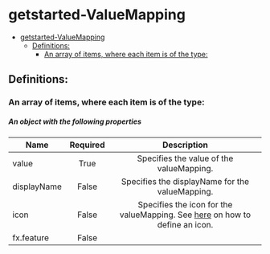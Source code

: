 <a name="getstarted-valuemapping"></a>
# getstarted-ValueMapping
* [getstarted-ValueMapping](#getstarted-valuemapping)
    * [Definitions:](#getstarted-valuemapping-definitions)
        * [An array of items, where each item is of the type:](#getstarted-valuemapping-definitions-an-array-of-items-where-each-item-is-of-the-type)

<a name="getstarted-valuemapping-definitions"></a>
## Definitions:
<a name="getstarted-valuemapping-definitions-an-array-of-items-where-each-item-is-of-the-type"></a>
### An array of items, where each item is of the type:
<a name="getstarted-valuemapping-definitions-an-array-of-items-where-each-item-is-of-the-type-an-object-with-the-following-properties"></a>
##### An object with the following properties
| Name | Required | Description
| ---|:--:|:--:|
|value|True|Specifies the value of the valueMapping.
|displayName|False|Specifies the displayName for the valueMapping.
|icon|False|Specifies the icon for the valueMapping. See [here](dx-iconReference.md) on how to define an icon.
|fx.feature|False|
